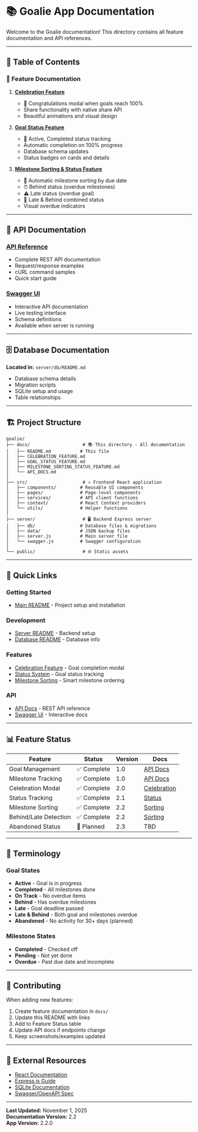 # 📚 Goalie App Documentation

Welcome to the Goalie documentation! This directory contains all feature documentation and API references.

---

## 📖 Table of Contents

### 🎯 Feature Documentation

1. **[Celebration Feature](./CELEBRATION_FEATURE.md)**
   - 🎉 Congratulations modal when goals reach 100%
   - Share functionality with native share API
   - Beautiful animations and visual design

2. **[Goal Status Feature](./GOAL_STATUS_FEATURE.md)**
   - 🎯 Active, Completed status tracking
   - Automatic completion on 100% progress
   - Database schema updates
   - Status badges on cards and details

3. **[Milestone Sorting & Status Feature](./MILESTONE_SORTING_STATUS_FEATURE.md)**
   - 📅 Automatic milestone sorting by due date
   - ⏰ Behind status (overdue milestones)
   - ⚠️ Late status (overdue goal)
   - 🚨 Late & Behind combined status
   - Visual overdue indicators

---

## 🔧 API Documentation

### **[API Reference](./API_DOCS.md)**
- Complete REST API documentation
- Request/response examples
- cURL command samples
- Quick start guide

### **[Swagger UI](http://localhost:3001/api-docs)**
- Interactive API documentation
- Live testing interface
- Schema definitions
- Available when server is running

---

## 🗄️ Database Documentation

**Located in:** `server/db/README.md`

- Database schema details
- Migration scripts
- SQLite setup and usage
- Table relationships

---

## 🏗️ Project Structure

```
goalie/
├── docs/                    # 📚 This directory - All documentation
│   ├── README.md           # This file
│   ├── CELEBRATION_FEATURE.md
│   ├── GOAL_STATUS_FEATURE.md
│   ├── MILESTONE_SORTING_STATUS_FEATURE.md
│   └── API_DOCS.md
│
├── src/                     # ⚛️ Frontend React application
│   ├── components/         # Reusable UI components
│   ├── pages/              # Page-level components
│   ├── services/           # API client functions
│   ├── context/            # React Context providers
│   └── utils/              # Helper functions
│
├── server/                  # 🖥️ Backend Express server
│   ├── db/                 # Database files & migrations
│   ├── data/               # JSON backup files
│   ├── server.js           # Main server file
│   └── swagger.js          # Swagger configuration
│
└── public/                  # 🌐 Static assets
```

---

## 🚀 Quick Links

### **Getting Started**
- [Main README](../README.md) - Project setup and installation

### **Development**
- [Server README](../server/README.md) - Backend setup
- [Database README](../server/db/README.md) - Database info

### **Features**
- [Celebration Feature](./CELEBRATION_FEATURE.md) - Goal completion modal
- [Status System](./GOAL_STATUS_FEATURE.md) - Goal status tracking
- [Milestone Sorting](./MILESTONE_SORTING_STATUS_FEATURE.md) - Smart milestone ordering

### **API**
- [API Docs](./API_DOCS.md) - REST API reference
- [Swagger UI](http://localhost:3001/api-docs) - Interactive docs

---

## 📊 Feature Status

| Feature | Status | Version | Docs |
|---------|--------|---------|------|
| Goal Management | ✅ Complete | 1.0 | [API Docs](./API_DOCS.md) |
| Milestone Tracking | ✅ Complete | 1.0 | [API Docs](./API_DOCS.md) |
| Celebration Modal | ✅ Complete | 2.0 | [Celebration](./CELEBRATION_FEATURE.md) |
| Status Tracking | ✅ Complete | 2.1 | [Status](./GOAL_STATUS_FEATURE.md) |
| Milestone Sorting | ✅ Complete | 2.2 | [Sorting](./MILESTONE_SORTING_STATUS_FEATURE.md) |
| Behind/Late Detection | ✅ Complete | 2.2 | [Sorting](./MILESTONE_SORTING_STATUS_FEATURE.md) |
| Abandoned Status | 🚧 Planned | 2.3 | TBD |

---

## 🎯 Terminology

### Goal States
- **Active** - Goal is in progress
- **Completed** - All milestones done
- **On Track** - No overdue items
- **Behind** - Has overdue milestones
- **Late** - Goal deadline passed
- **Late & Behind** - Both goal and milestones overdue
- **Abandoned** - No activity for 30+ days (planned)

### Milestone States
- **Completed** - Checked off
- **Pending** - Not yet done
- **Overdue** - Past due date and incomplete

---

## 📝 Contributing

When adding new features:
1. Create feature documentation in `docs/`
2. Update this README with links
3. Add to Feature Status table
4. Update API docs if endpoints change
5. Keep screenshots/examples updated

---

## 🔗 External Resources

- [React Documentation](https://react.dev)
- [Express.js Guide](https://expressjs.com)
- [SQLite Documentation](https://sqlite.org/docs.html)
- [Swagger/OpenAPI Spec](https://swagger.io/docs/)

---

**Last Updated:** November 1, 2025  
**Documentation Version:** 2.2  
**App Version:** 2.2.0

